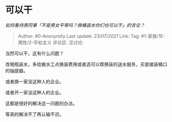 # 可以干
*如何看待男同事「不是男女平等吗？换桶装水你们也可以干」的言论？*

> Author: #0-Anonymity
> Last update: *23/07/2021*
> Link:
> Tag: #1-家族/1E-两性/2-平权主义
> 评论区:
> 泛讨论:

当然可以干，这有什么问题？

改喝瓶装水，多给搬水工点换装费用或者选可以帮换装的送水服务，买直接装桶口的抽提器。

或者换一家没这种人的企业。

或者开一家没这种人的企业。

这都是很好的解决这一问题的办法。

等真的解决不了再认输不迟。
